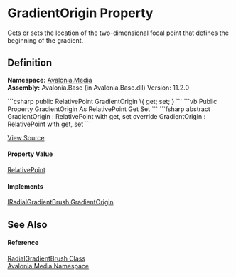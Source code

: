 # GradientOrigin Property


Gets or sets the location of the two-dimensional focal point that defines the beginning of the gradient.



## Definition
**Namespace:** <a href="N_Avalonia_Media">Avalonia.Media</a>  
**Assembly:** Avalonia.Base (in Avalonia.Base.dll) Version: 11.2.0

<Tabs groupId="api-code-preview">
<TabItem value="csharp" label="C#">
```csharp
public RelativePoint GradientOrigin \{ get; set; }
```
</TabItem>
<TabItem value="vb" label="VB">
```vb
Public Property GradientOrigin As RelativePoint
	Get
	Set
```
</TabItem>
<TabItem value="fsharp" label="F#">
```fsharp
abstract GradientOrigin : RelativePoint with get, set
override GradientOrigin : RelativePoint with get, set
```
</TabItem>
</Tabs>



<a href="https://github.com/AvaloniaUI/Avalonia/tree/master/src/Avalonia.Base/Media/RadialGradientBrush.cs#L69" title="View the source code">View Source</a>



#### Property Value
<a href="T_Avalonia_RelativePoint">RelativePoint</a>

#### Implements
<a href="P_Avalonia_Media_IRadialGradientBrush_GradientOrigin">IRadialGradientBrush.GradientOrigin</a>  


## See Also


#### Reference
<a href="T_Avalonia_Media_RadialGradientBrush">RadialGradientBrush Class</a>  
<a href="N_Avalonia_Media">Avalonia.Media Namespace</a>  
